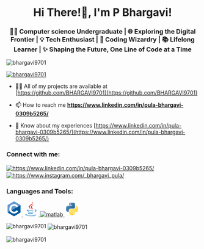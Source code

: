 <h1 align="center">Hi There!👋, I'm P Bhargavi!</h1>
<h3 align="center">👨‍🎓 Computer science Undergraduate | 🌐 Exploring the Digital Frontier | 💡 Tech Enthusiast | 🚀 Coding Wizardry | 📚 Lifelong Learner | ✨ Shaping the Future, One Line of Code at a Time</h3>

<p align="left"> <img src="https://komarev.com/ghpvc/?username=bhargavi9701&label=Profile%20views&color=0e75b6&style=flat" alt="bhargavi9701" /> </p>

<p align="left"> <a href="https://github.com/ryo-ma/github-profile-trophy"><img src="https://github-profile-trophy.vercel.app/?username=bhargavi9701" alt="bhargavi9701" /></a> </p>

- 👨‍💻 All of my projects are available at [https://github.com/BHARGAVI9701](https://github.com/BHARGAVI9701)

- 📫 How to reach me **https://www.linkedin.com/in/pula-bhargavi-0309b5265/**

- 📄 Know about my experiences [https://www.linkedin.com/in/pula-bhargavi-0309b5265/](https://www.linkedin.com/in/pula-bhargavi-0309b5265/)

<h3 align="left">Connect with me:</h3>
<p align="left">
<a href="https://linkedin.com/in/https://www.linkedin.com/in/pula-bhargavi-0309b5265/" target="blank"><img align="center" src="https://raw.githubusercontent.com/rahuldkjain/github-profile-readme-generator/master/src/images/icons/Social/linked-in-alt.svg" alt="https://www.linkedin.com/in/pula-bhargavi-0309b5265/" height="30" width="40" /></a>
<a href="https://instagram.com/https://www.instagram.com/_bhargavi_pula/" target="blank"><img align="center" src="https://raw.githubusercontent.com/rahuldkjain/github-profile-readme-generator/master/src/images/icons/Social/instagram.svg" alt="https://www.instagram.com/_bhargavi_pula/" height="30" width="40" /></a>
</p>

<h3 align="left">Languages and Tools:</h3>
<p align="left"> <a href="https://www.cprogramming.com/" target="_blank" rel="noreferrer"> <img src="https://raw.githubusercontent.com/devicons/devicon/master/icons/c/c-original.svg" alt="c" width="40" height="40"/> </a> <a href="https://www.java.com" target="_blank" rel="noreferrer"> <img src="https://raw.githubusercontent.com/devicons/devicon/master/icons/java/java-original.svg" alt="java" width="40" height="40"/> </a> <a href="https://www.mathworks.com/" target="_blank" rel="noreferrer"> <img src="https://upload.wikimedia.org/wikipedia/commons/2/21/Matlab_Logo.png" alt="matlab" width="40" height="40"/> </a> <a href="https://www.python.org" target="_blank" rel="noreferrer"> <img src="https://raw.githubusercontent.com/devicons/devicon/master/icons/python/python-original.svg" alt="python" width="40" height="40"/> </a> </p>

<p><img align="left" src="https://github-readme-stats.vercel.app/api/top-langs?username=bhargavi9701&show_icons=true&locale=en&layout=compact" alt="bhargavi9701" /></p>

<p>&nbsp;<img align="center" src="https://github-readme-stats.vercel.app/api?username=bhargavi9701&show_icons=true&locale=en" alt="bhargavi9701" /></p>

<p><img align="center" src="https://github-readme-streak-stats.herokuapp.com/?user=bhargavi9701&" alt="bhargavi9701" /></p>

